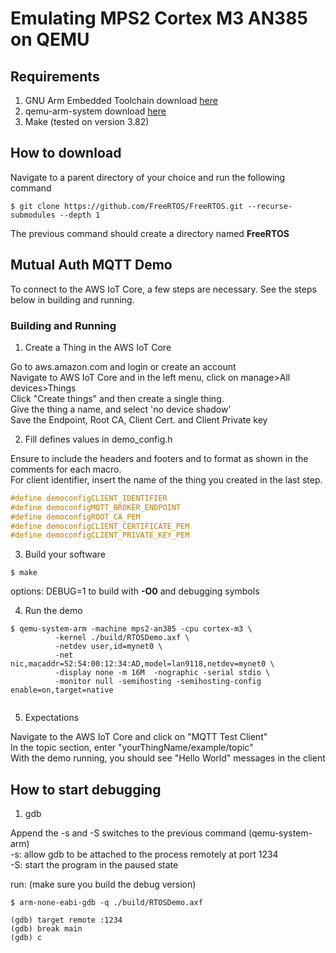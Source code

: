 # Emulating MPS2 Cortex M3 AN385 on QEMU

## Requirements
1. GNU Arm Embedded Toolchain download [here](https://developer.arm.com/tools-and-software/open-source-software/developer-tools/gnu-toolchain/gnu-rm/downloads)
3. qemu-arm-system download [here](https://www.qemu.org/download)
2. Make (tested on version 3.82)


## How to download
Navigate to a parent directory of your choice and run the following command
```
$ git clone https://github.com/FreeRTOS/FreeRTOS.git --recurse-submodules --depth 1
```
The previous command should create a directory named **FreeRTOS**

## Mutual Auth MQTT Demo
To connect to the AWS IoT Core, a few steps are necessary. See the steps <br>
below in building and running.

### Building and Running

1.  Create a Thing in the AWS IoT Core 
<P>
Go to aws.amazon.com and login or create an account <br>
Navigate to AWS IoT Core and in the left menu, click on manage>All devices>Things <br>
Click "Create things" and then create a single thing.<br>
Give the thing a name, and select 'no device shadow'<br>
Save the Endpoint, Root CA, Client Cert. and Client Private key<br>

2. Fill defines values in demo_config.h 

Ensure to include the headers and footers and to format as shown in the comments for each macro.<br>
For client identifier, insert the name of the thing you created in the last step.<br>
```c
#define democonfigCLIENT_IDENTIFIER
#define democonfigMQTT_BROKER_ENDPOINT
#define democonfigROOT_CA_PEM
#define democonfigCLIENT_CERTIFICATE_PEM
#define democonfigCLIENT_PRIVATE_KEY_PEM
```

3.  Build your software
```
$ make
```
options: DEBUG=1 to build with **-O0** and debugging symbols

4. Run the demo
```
$ qemu-system-arm -machine mps2-an385 -cpu cortex-m3 \
          -kernel ./build/RTOSDemo.axf \
          -netdev user,id=mynet0 \
          -net nic,macaddr=52:54:00:12:34:AD,model=lan9118,netdev=mynet0 \
          -display none -m 16M  -nographic -serial stdio \
          -monitor null -semihosting -semihosting-config enable=on,target=native
 
```

5. Expectations

Navigate to the AWS IoT Core and click on "MQTT Test Client" <br>
In the topic section, enter "yourThingName/example/topic" <br>
With the demo running, you should see "Hello World" messages in the client <br>

## How to start debugging
1. gdb
<P>
Append the -s and -S switches to the previous command (qemu-system-arm)<br>
-s: allow gdb to be attached to the process remotely at port 1234 <br>
-S: start the program in the paused state <br>

run: (make sure you build the debug version)
```
$ arm-none-eabi-gdb -q ./build/RTOSDemo.axf

(gdb) target remote :1234
(gdb) break main
(gdb) c
```

